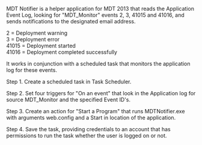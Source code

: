 MDT Notifier is a helper application for MDT 2013 that reads the Application Event Log, looking for "MDT_Monitor" events 2, 3, 41015 and 41016, and sends notifications to the designated email address.

2 = Deployment warning  
3 = Deployment error  
41015 = Deployment started  
41016 = Deployment completed successfully


It works in conjunction with a scheduled task that monitors the application log for these events.

Step 1.
Create a scheduled task in Task Scheduler.

Step 2.
Set four triggers for "On an event" that look in the Application log for source MDT_Monitor and the specified Event ID's.

Step 3.
Create an action for "Start a Program" that runs MDTNotifier.exe with arguments web.config and a Start in location of the application.

Step 4.
Save the task, providing credentials to an account that has permissions to run the task whether the user is logged on or not.
